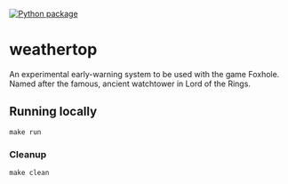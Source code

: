 [![Python package](https://github.com/brianshef/weathertop/actions/workflows/python-package.yml/badge.svg)](https://github.com/brianshef/weathertop/actions/workflows/python-package.yml)

# weathertop
An experimental early-warning system to be used with the game Foxhole. Named after the famous, ancient watchtower in Lord of the Rings.

## Running locally

```
make run
```

### Cleanup

```
make clean
```

